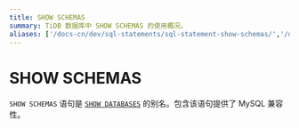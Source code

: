 ```yaml
---
title: SHOW SCHEMAS
summary: TiDB 数据库中 SHOW SCHEMAS 的使用概况。
aliases: ['/docs-cn/dev/sql-statements/sql-statement-show-schemas/','/docs-cn/dev/reference/sql/statements/show-schemas/']
---
```


# SHOW SCHEMAS

`SHOW SCHEMAS` 语句是 [`SHOW DATABASES`](/sql-statements/sql-statement-show-databases.md) 的别名。包含该语句提供了 MySQL 兼容性。
